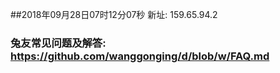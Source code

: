 ##2018年09月28日07时12分07秒 新址: 159.65.94.2
### 兔友常见问题及解答: https://github.com/wanggonging/d/blob/w/FAQ.md

